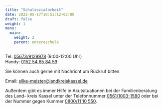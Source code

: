 ```yaml
---
title: "Schulsozialarbeit"
date: 2022-05-17T10:51:12+02:00
draft: false
weight: 1
menu:
  main:
    weight: 2
    parent: unsereschule
---
```

Tel. <a href="tel:056739129978">05673/9129978</a> (9:00-12:00 Uhr)  
Handy: <a href="015254658459">0152 54 65 84 59</a>

Sie können auch gerne mit Nachricht um Rückruf bitten.

Email: <a href="mailto:silke-meister@landkreiskassel.de" alt="Email Silke Meister Landkreis Kassel"><i data-feather="mail"></i> silke-meister@landkreiskassel.de</a>

Außerdem gibt es immer Hilfe in Akutsituationen bei der Familienberatung des Land-
kreis Kassel unter der Telefonnummer <a href="tel:056110031580">0561/1003-1580</a> oder bei der Nummer gegen 
Kummer <a href="tel:08001110550">0800/11 10 550</a>.
